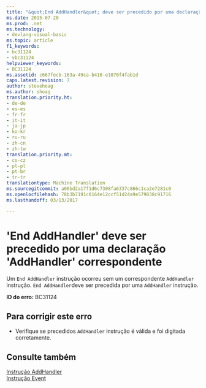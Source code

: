 ```yaml
---
title: "&quot;End AddHandler&quot; deve ser precedido por uma declaração &quot;AddHandler&quot; correspondente | Documentos do Microsoft"
ms.date: 2015-07-20
ms.prod: .net
ms.technology:
- devlang-visual-basic
ms.topic: article
f1_keywords:
- bc31124
- vbc31124
helpviewer_keywords:
- BC31124
ms.assetid: c667fecb-163a-49ca-b416-e1070f4fab1d
caps.latest.revision: 7
author: stevehoag
ms.author: shoag
translation.priority.ht:
- de-de
- es-es
- fr-fr
- it-it
- ja-jp
- ko-kr
- ru-ru
- zh-cn
- zh-tw
translation.priority.mt:
- cs-cz
- pl-pl
- pt-br
- tr-tr
translationtype: Machine Translation
ms.sourcegitcommit: a06bd2a17f1d6c7308fa6337c866c1ca2e7281c0
ms.openlocfilehash: 78b3b7191c0164e12ccf51d24a9e579838c91716
ms.lasthandoff: 03/13/2017

---
```

# <a name="39end-addhandler39-must-be-preceded-by-a-matching-39addhandler39-declaration"></a>'End AddHandler' deve ser precedido por uma declaração 'AddHandler' correspondente
Um `End AddHandler` instrução ocorreu sem um correspondente `AddHandler` instrução. `End AddHandler`deve ser precedida por uma `AddHandler` instrução.  
  
 **ID do erro:** BC31124  
  
## <a name="to-correct-this-error"></a>Para corrigir este erro  
  
-   Verifique se precedidos `AddHandler` instrução é válida e foi digitada corretamente.  
  
## <a name="see-also"></a>Consulte também  
 [Instrução AddHandler](../../visual-basic/language-reference/statements/addhandler-statement.md)   
 [Instrução Event](../../visual-basic/language-reference/statements/event-statement.md)
